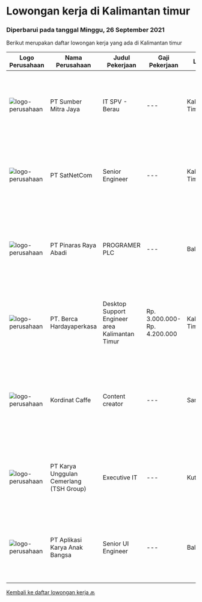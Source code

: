 
  # Lowongan kerja di Kalimantan timur

  ### Diperbarui pada tanggal Minggu, 26 September 2021

  Berikut merupakan daftar lowongan kerja yang ada di Kalimantan timur

  |Logo Perusahaan | Nama Perusahaan | Judul Pekerjaan | Gaji Pekerjaan | Lokasi | Deskripsi | Tanggal diunggah | Pranala |
  | -------------- | --------------- | --------------- | --------- | --------- | -------------- | ------- | ----------- |
  |![logo-perusahaan](https://image-service-cdn.seek.com.au/f0ba1595e90ec5243d43e958e1c29680e7a44894/ee4dce1061f3f616224767ad58cb2fc751b8d2dc)|PT Sumber Mitra Jaya|IT SPV - Berau|---|Kalimantan Timur|Requirement: Candidate must possess at least Diploma, Bachelor's Degree in Computer Science/Information Technology or equivalent. Required...|Sabtu, 25 September 2021|https://www.jobstreet.co.id/id/job/it-spv-berau-3629911?token=0~f8395a1f-d79a-423a-a26b-241680613f20&sectionRank=1&jobId=jobstreet-id-job-3629911|
|![logo-perusahaan](https://image-service-cdn.seek.com.au/6108f58b8d52b8e5523830ee4b11d6074377e515/ee4dce1061f3f616224767ad58cb2fc751b8d2dc)|PT SatNetCom|Senior Engineer|---|Kalimantan Timur|Requirements: Has strong leadership Experiences 3 - 5 years for ISP / System Integrator / Internet Industry Good attitude and good communication...|Kamis, 23 September 2021|https://www.jobstreet.co.id/id/job/senior-engineer-3628593?token=0~f8395a1f-d79a-423a-a26b-241680613f20&sectionRank=2&jobId=jobstreet-id-job-3628593|
|![logo-perusahaan](https://image-service-cdn.seek.com.au/3e7e682ddab17698535d57dbda78ce5b8709aa55/ee4dce1061f3f616224767ad58cb2fc751b8d2dc)|PT Pinaras Raya Abadi|PROGRAMER PLC|---|Balikpapan|Tanggung Jawab pekerjaan Programer PLC : Melakukan Programming PLC terutama Merk. Melakukan Pekerjaan Instalasi Peralatan Instrumentasi....|Sabtu, 18 September 2021|https://www.jobstreet.co.id/id/job/programer-plc-3617185?token=0~f8395a1f-d79a-423a-a26b-241680613f20&sectionRank=3&jobId=jobstreet-id-job-3617185|
|![logo-perusahaan](https://image-service-cdn.seek.com.au/0c900ac2b5b1a2cf9bee651ce5d069e68ff14c92/ee4dce1061f3f616224767ad58cb2fc751b8d2dc)|PT. Berca Hardayaperkasa|Desktop Support Engineer area Kalimantan Timur|Rp. 3.000.000-Rp. 4.200.000|Kalimantan Timur|Delivery the implementation and provide PC, Printer, and Networking Analyze and diagnose technical issues and give fast problem resolution Technical...|Jumat, 10 September 2021|https://www.jobstreet.co.id/id/job/desktop-support-engineer-area-kalimantan-timur-3614796?token=0~f8395a1f-d79a-423a-a26b-241680613f20&sectionRank=4&jobId=jobstreet-id-job-3614796|
|![logo-perusahaan](https://us.123rf.com/450wm/pavelstasevich/pavelstasevich1811/pavelstasevich181101027/112815900-stock-vector-no-image-available-icon-flat-vector.jpg?ver=6)|Kordinat Caffe|Content creator|---|Samarinda|Deskripsi Pekerjaan:1. Membuat visual konten tekstil2. Bertanggung jawab atas semua keluaran visual grafis3. Mengumpulkan ide dan data via riset demi...|Senin, 30 Agustus 2021|https://www.jobstreet.co.id/id/job/content-creator-3614179?token=0~f8395a1f-d79a-423a-a26b-241680613f20&sectionRank=5&jobId=jobstreet-id-job-3614179|
|![logo-perusahaan](https://image-service-cdn.seek.com.au/31bf3b7463dda7b016768aa96dbddf9149e67f52/ee4dce1061f3f616224767ad58cb2fc751b8d2dc)|PT Karya Unggulan Cemerlang (TSH Group)|Executive IT|---|Kutai Barat|Candidate must possess at least a Bachelor's Degree, Computer Science/Information Technology or equivalent. Able to do internet point to point...|Sabtu, 28 Agustus 2021|https://www.jobstreet.co.id/id/job/executive-it-3612876?token=0~f8395a1f-d79a-423a-a26b-241680613f20&sectionRank=6&jobId=jobstreet-id-job-3612876|
|![logo-perusahaan](https://image-service-cdn.seek.com.au/61fee6d575813205fa11fdf39218fe12ccb4991f/ee4dce1061f3f616224767ad58cb2fc751b8d2dc)|PT Aplikasi Karya Anak Bangsa|Senior UI Engineer|---|Balikpapan|About the RoleAre you interested in building next gen collaboration tools alongside a world class engineering team? Or defining the best platform with...|Selasa, 14 September 2021|https://www.jobstreet.co.id/id/job/senior-ui-engineer-1029057079?token=0~f8395a1f-d79a-423a-a26b-241680613f20&sectionRank=7&jobId=jobstreet-id-job-1029057079|


  [Kembali ke daftar lowongan kerja 🔙](../README.md#daftar-lowongan-kerja)
  